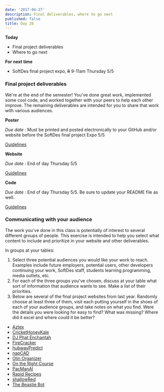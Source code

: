 ```yaml
---
date: '2017-04-27'
description: Final deliverables, where to go next
published: false
title: Day 26
---
```


**Today**

* Final project deliverables
* Where to go next

**For next time**

* SoftDes final project expo, ~~8~~ 9-11am Thursday 5/5

### Final project deliverables

We're at the end of the semester! You've done great work, implemented some
cool code, and worked together with your peers to help each other improve. The
remaining deliverables are intended for you to share that work with various
audiences.


**Poster**

_Due date_ : Must be printed and posted electronically to your GitHub and/or
website before the SoftDes final project Expo 5/5

[Guidelines](/assignments/final-project#TOC-Demo-Session-Poster-printed-before-5-5-at-8am-)


**Website**

_Due date_ : End of day Thursday 5/5

[Guidelines](/assignments/final-project#TOC-Project-Website-due-5-5-)


**Code**

_Due date_ : End of day Thursday 5/5. Be sure to update your README file as
well.

[Guidelines](/assignments/final-project#TOC-Code-submission-due-5-5-)


### Communicating with your audience

The work you've done in this class is potentially of interest to several
different groups of people. This exercise is intended to help you select what
content to include and prioritize in your website and other deliverables.


In groups at your tables:

1. Select three potential audiences you would like your work to reach. Examples include future employers, potential users, other developers continuing your work, SoftDes staff, students learning programming, media outlets, etc.
2. For each of the three groups you've chosen, discuss at your table what sort of information that audience wants to see. Make a list of their priorities.
3. Below are several of the final project websites from last year. Randomly choose at least three of them, visit each putting yourself in the shoes of each of your audience groups, and take notes on what you find. Were the details you were looking for easy to find? What was missing? Where did it excel and where could it be better?

* [Aztex](https://sites.google.com/site/aztexeditor/)
* [CricketHoneyKale](https://sites.google.com/site/crickethoneykale/)
* [DJ Phat Enchantah](https://sites.google.com/site/phatenchantah/)
* [FireCracker](http://joeylmaalouf.github.io/firecracker/)
* [hubwayPredict](https://hubwaypredict.wordpress.com/)
* [napCAD](http://celineta.com/napCAD/)
* [Olin Organizer](https://sites.google.com/site/softdeso2/home)
* [On the Right Course](http://aditisjoshi.github.io/On-The-Right-Course/)
* [PacManAI](http://pdemetci.github.io/PacManAI/)
* [Rapid Recipes](http://aconsilvio.github.io/recipe_program/)
* [shallowRed](http://rdiverdi.github.io/shallowRed/)
* [The Beastie Bot](https://sites.google.com/site/projectbeastiebot/)
